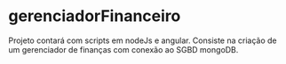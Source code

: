 # gerenciadorFinanceiro
Projeto contará com scripts em nodeJs e angular. Consiste na criação de um gerenciador de finanças com conexão ao SGBD mongoDB.

